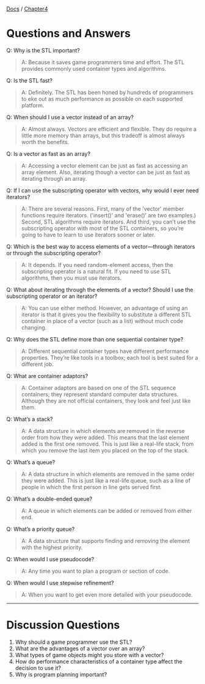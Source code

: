 [Docs](../../) / [Chapter4](../)
# Questions and Answers

Q: Why is the STL important?
> A: Because it saves game programmers time and effort. The STL provides commonly used container types and algorithms.

Q: Is the STL fast?
> A: Definitely. The STL has been honed by hundreds of programmers to eke out as much performance as possible on each supported platform.

Q: When should I use a vector instead of an array?
> A: Almost always. Vectors are efficient and flexible. They do require a little more memory than arrays, but this tradeoff is almost always worth the benefits.

Q: Is a vector as fast as an array?
> A: Accessing a vector element can be just as fast as accessing an array element. Also, iterating though a vector can be just as fast as iterating through an array.

Q: If I can use the subscripting operator with vectors, why would I ever need iterators?
> A: There are several reasons. First, many of the 'vector' member functions require iterators. ('insert()' and 'erase()' are two examples.) Second, STL algorithms require iterators. And third, you can’t use the subscripting operator with most of the STL containers, so you’re going to have to learn to use iterators sooner or later.

Q: Which is the best way to access elements of a vector—through iterators or through the subscripting operator?
> A: It depends. If you need random-element access, then the subscripting operator is a natural fit. If you need to use STL algorithms, then you must use iterators.

Q: What about iterating through the elements of a vector? Should I use the subscripting operator or an iterator?
> A: You can use either method. However, an advantage of using an iterator is that it gives you the flexibility to substitute a different STL container in place of a vector (such as a list) without much code changing.

Q: Why does the STL define more than one sequential container type?
> A: Different sequential container types have different performance properties. They’re like tools in a toolbox; each tool is best suited for a different job.

Q: What are container adaptors?
> A: Container adaptors are based on one of the STL sequence containers; they represent standard computer data structures. Although they are not official containers, they look and feel just like them.

Q: What’s a stack?
> A: A data structure in which elements are removed in the reverse order from how they were added. This means that the last element added is the first one removed. This is just like a real-life stack, from which you remove the last item you placed on the top of the stack.

Q: What’s a queue?
>A: A data structure in which elements are removed in the same order they were added. This is just like a real-life queue, such as a line of people in which the first person in line gets served first.

Q: What’s a double-ended queue?
> A: A queue in which elements can be added or removed from either end.

Q: What’s a priority queue?
> A: A data structure that supports finding and removing the element with the
highest priority.

Q: When would I use pseudocode?
> A: Any time you want to plan a program or section of code.

Q: When would I use stepwise refinement?
> A: When you want to get even more detailed with your pseudocode.

---

# Discussion Questions

1. Why should a game programmer use the STL?
2. What are the advantages of a vector over an array?
3. What types of game objects might you store with a vector?
4. How do performance characteristics of a container type affect the decision to use it?
5. Why is program planning important?
